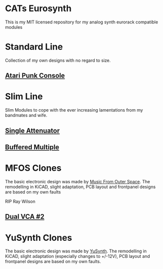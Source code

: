 # CATs Eurosynth
This is my MIT licensed repository for my analog synth eurorack compatible modules
<h1>Standard Line</h1>
<p>Collection of my own designs with no regard to size.</p>
<h2><a href="https://github.com/mzuelch/CATs-Eurosynth/tree/main/Modules/Standard%20Line/Atari%20Punk%20Console">Atari Punk Console</a>
<h1>Slim Line</h1>
<p>Slim Modules to cope with the ever increasing lamentations from my bandmates and wife.</p>
<h2><a href="https://github.com/mzuelch/CATs-Eurosynth/tree/main/Modules/Slim%20Line/Attenuator">Single Attenuator</a>
<h2><a href="https://github.com/mzuelch/CATs-Eurosynth/tree/main/Modules/Slim%20Line/Buffered%20Multiple">Buffered Multiple</a>
<h1>MFOS Clones</h1>
<p>The basic electronic design was made by <a href="http://musicfromouterspace.com/">Music From Outer Space</a>.
The remodelling in KiCAD, slight adaptation, PCB layout and frontpanel designs are based on my own faults</p>
<p>RIP Ray Wilson</p>
<h2><a href="https://github.com/mzuelch/CATs-Eurosynth/tree/main/Modules/MFOS/Dual%20VCA%20%232">Dual VCA #2</a>
<h1>YuSynth Clones</h1>
<p>The basic electronic design was made by <a href="https://yusynth.net">YuSynth</a>.
The remodelling in KiCAD, slight adaptation (especially changes to +/-12V), PCB layout and frontpanel designs are based on my own faults.</p>
